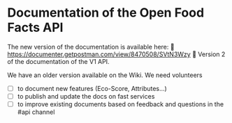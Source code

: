 # Documentation of the Open Food Facts API

The new version of the documentation is available here: 🚀 https://documenter.getpostman.com/view/8470508/SVtN3Wzy 🚀
Version 2 of the documentation of the V1 API. 

We have an older version available on the Wiki.
We need volunteers
- [ ] to document new features (Eco-Score, Attributes…)
- [ ] to publish and update the docs on fast services
- [ ] to improve existing documents based on feedback and questions in the #api channel
